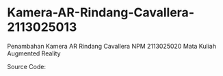 # Kamera-AR-Rindang-Cavallera-2113025013

Penambahan Kamera AR
Rindang Cavallera
NPM 2113025020
Mata Kuliah Augmented Reality

Source Code:
<!DOCTYPE html>
<html lang="en">
<head>
    <meta charset="UTF-8">
    <meta name="viewport" content="width=device-width, initial-scale=1.0">
    <title>Kamera AR - Rindang Cavallera</title>
    <script src="https://aframe.io/releases/1.2.0/aframe.min.js"></script>
    <script src="https://cdn.jsdelivr.net/npm/ar.js"></script> 
    <script>
      AFRAME.registerComponent('move-object', {
        init: function () {
          var el = this.el;
          var step = 0.1; 

          window.addEventListener('keydown', function (event) {
            switch (event.key) {
              case 'ArrowUp':
                el.object3D.position.y += step;
                break;
              case 'ArrowDown':
                el.object3D.position.y -= step;
                break;
              case 'ArrowLeft':
                el.object3D.position.x -= step;
                break;
              case 'ArrowRight':
                el.object3D.position.x += step;
                break;
            }
          });
        }
      });
    </script>

</head>
<body>
    <!-- Penambahan Kamera AR dengan kursor dan kontrol keyboard -->
    <a-scene embedded arjs="sourceType: webcam;">
        <a-box position="6 2 -6" width="4" height="4" depth="4" color="yellow"></a-box>
        <a-entity camera look-controls wasd-controls position="0 1.6 0" cursor="rayOrigin: mouse;"></a-entity>
    </a-scene>

</body>
</html>
